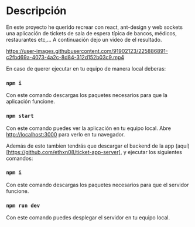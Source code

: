 # Descripción 

En este proyecto he querido recrear con react, ant-design y web sockets una aplicación de tickets de sala de espera típica de bancos, médicos, restaurantes etc,...
A continuación dejo un video de el resultado.

https://user-images.githubusercontent.com/91902123/225886891-c2fbd69a-4073-4a2c-8d84-312d152b03c9.mp4


En caso de querer ejecutar en tu equipo de manera local deberas: 

### `npm i`
Con este comando descargas los paquetes necesarios para que la aplicación funcione.

### `npm start`
Con este comando puedes ver la aplicación en tu equipo local.
Abre [http://localhost:3000](http://localhost:3000) para verlo en tu navegador.


Además de esto tambien tendrás que descargar el backend de la app (aquí) [https://github.com/ethxn08/ticket-app-server], y ejecutar los siguientes comandos: 

### `npm i`
Con este comando descargas los paquetes necesarios para que el servidor funcione.

### `npm run dev`
Con este comando puedes desplegar el servidor en tu equipo local.
